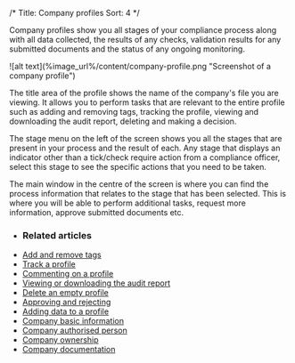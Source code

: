/*
Title: Company profiles
Sort: 4
*/

Company profiles show you all stages of your compliance process along with all data collected, the results of any checks, validation results for any submitted documents and the status of any ongoing monitoring.

<div class="img-container">
![alt text](%image_url%/content/company-profile.png "Screenshot of a company profile")
</div>

The title area of the profile shows the name of the company's file you are viewing. It allows you to perform tasks that are relevant to the entire profile such as adding and removing tags, tracking the profile, viewing and downloading the audit report, deleting and making a decision. 

The stage menu on the left of the screen shows you all the stages that are present in your process and the result of each. Any stage that displays an indicator other than a tick/check require action from a compliance officer, select this stage to see the specific actions that you need to be taken. 

The main window in the centre of the screen is where you can find the process information that relates to the stage that has been selected. This is where you will be able to perform additional tasks, request more information, approve submitted documents etc.

+ ### Related articles
+ [Add and remove tags](/tasks/adding-removing-tags)
+ [Track a profile](/tasks/tracking-profiles)
+ [Commenting on a profile](/tasks/adding-comments)
+ [Viewing or downloading the audit report](/tasks/viewing-downloading-audit)
+ [Delete an empty profile](/tasks/deleting-empty-profiles)
+ [Approving and rejecting](/tasks/approving-and-rejecting)
+ [Adding data to a profile](/tasks/adding-data-to-a-profile)
+ [Company basic information](/stages-for-companies/company-information)
+ [Company authorised person](/stages-for-companies/company-authorised-persons)
+ [Company ownership](/stages-for-companies/company-ownership)
+ [Company documentation](/stages-for-companies/company-documentation)